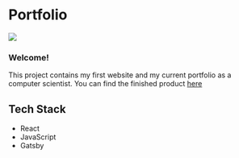 # Portfolio
 
![](https://portfolio-6bd11.firebaseapp.com/static/eli-logo-1cf76f5bde9dc3e697e232605b356988.png)

### Welcome!


This project contains my first website and my current portfolio as a computer scientist. You can find the finished product [here](https://elijahdangerfield.com)

## Tech Stack
- React
- JavaScript
- Gatsby
